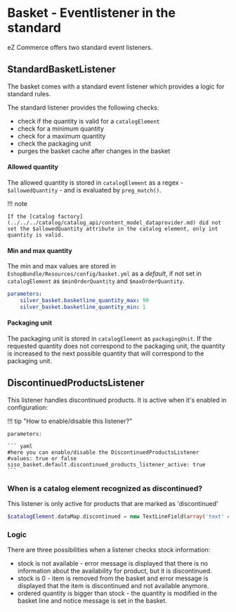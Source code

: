 # Basket - Eventlistener in the standard

eZ Commerce offers two standard event listeners.

## StandardBasketListener

The basket comes with a standard event listener which provides a logic for standard rules.

The standard listener provides the following checks:

- check if the quantity is valid for a `catalogElement`
- check for a minimum quantity 
- check for a maximum quantity
- check the packaging unit
- purges the basket cache after changes in the basket

#### Allowed quantity

The allowed quantity is stored in `catalogElement` as a regex - `$allowedQuantity` - and is evaluated by `preg_match()`.

!!! note

    If the [catalog factory](../../../catalog/catalog_api/content_model_dataprovider.md) did not set the $allowedQuantity attribute in the catalog element, only int quantity is valid.

#### Min and max quantity

The min and max values are stored in `EshopBundle/Resources/config/basket.yml` as a *default*, if not set in `catalogElement` as `$minOrderQuantity` and `$maxOrderQuantity`.

``` yaml
parameters:
    silver_basket.basketline_quantity_max: 99
    silver_basket.basketline_quantity_min: 1
```

#### Packaging unit

The packaging unit is stored in `catalogElement` as `packagingUnit`. If the requested quantity does not correspond to the packaging unit, the quantity is increased to the next possible quantity that will correspond to the packaging unit.

## DiscontinuedProductsListener

This listener handles discontinued products. It is active when it's enabled in configuration:

!!! tip "How to enable/disable this listener?"

    parameters:

    ``` yaml
    #here you can enable/disable the DiscontinuedProductsListener
    #values: true or false
    siso_basket.default.discontinued_products_listener_active: true
    ```

### When is a catalog element recognized as discontinued?

This listener is only active for products that are marked as 'discontinued'

``` php
$catalogElement.dataMap.discontinued = new TextLineField(array('text' => 1));
```

### Logic

There are three possibilities when a listener checks stock information:

- stock is not available - error message is displayed that there is no information about the availability for product, but it is discontinued.
- stock is 0 - item is removed from the basket and error message is displayed that the item is discontinued and not available anymore.
- ordered quantity is bigger than stock - the quantity is modified in the basket line and notice message is set in the basket.
